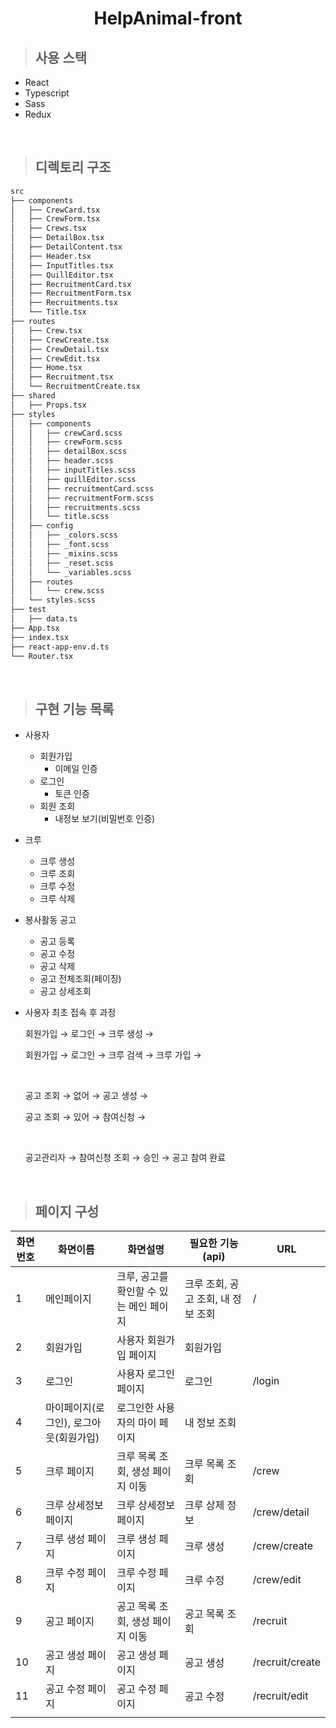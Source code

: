 <h1 align="center">HelpAnimal-front</h1>

> ## 사용 스택

- React
- Typescript
- Sass
- Redux

<br>

> ## 디렉토리 구조

```bash
src
├── components
│   ├── CrewCard.tsx
│   ├── CrewForm.tsx
│   ├── Crews.tsx
│   ├── DetailBox.tsx
│   ├── DetailContent.tsx
│   ├── Header.tsx
│   ├── InputTitles.tsx
│   ├── QuillEditor.tsx
│   ├── RecruitmentCard.tsx
│   ├── RecruitmentForm.tsx
│   ├── Recruitments.tsx
│   └── Title.tsx
├── routes
│   ├── Crew.tsx
│   ├── CrewCreate.tsx
│   ├── CrewDetail.tsx
│   ├── CrewEdit.tsx
│   ├── Home.tsx
│   ├── Recruitment.tsx
│   └── RecruitmentCreate.tsx
├── shared
│   ├── Props.tsx
├── styles
│   ├── components
│   │   ├── crewCard.scss
│   │   ├── crewForm.scss
│   │   ├── detailBox.scss
│   │   ├── header.scss
│   │   ├── inputTitles.scss
│   │   ├── quillEditor.scss
│   │   ├── recruitmentCard.scss
│   │   ├── recruitmentForm.scss
│   │   ├── recruitments.scss
│   │   └── title.scss
│   ├── config
│   │   ├── _colors.scss
│   │   ├── _font.scss
│   │   ├── _mixins.scss
│   │   ├── _reset.scss
│   │   └── _variables.scss
│   ├── routes
│   │   └── crew.scss
│   └── styles.scss
├── test
│   ├── data.ts
├── App.tsx
├── index.tsx
├── react-app-env.d.ts
└── Router.tsx
```

<br>

> ## 구현 기능 목록

- 사용자
  - 회원가입
    - 이메일 인증
  - 로그인
    - 토큰 인증
  - 회원 조회
    - 내정보 보기(비밀번호 인증)
- 크루
  - 크루 생성
  - 크루 조회
  - 크루 수정
  - 크루 삭제
- 봉사활동 공고

  - 공고 등록
  - 공고 수정
  - 공고 삭제
  - 공고 전체조회(페이징)
  - 공고 상세조회

- 사용자 최초 접속 후 과정

  회원가입 → 로그인 → 크루 생성 →

  회원가입 → 로그인 → 크루 검색 → 크루 가입 →

  <br>

  공고 조회 → 없어 → 공고 생성 →

  공고 조회 → 있어 → 참여신청 →

  <br>

  공고관리자 → 참여신청 조회 → 승인 → 공고 참여 완료

<br>

> ## 페이지 구성

| 화면번호 | 화면이름                               | 화면설명                                | 필요한 기능(api)                   | URL             |
| -------- | -------------------------------------- | --------------------------------------- | ---------------------------------- | --------------- |
| 1        | 메인페이지                             | 크루, 공고를 확인할 수 있는 메인 페이지 | 크루 조회, 공고 조회, 내 정보 조회 | /               |
| 2        | 회원가입                               | 사용자 회원가입 페이지                  | 회원가입                           |                 |
| 3        | 로그인                                 | 사용자 로그인 페이지                    | 로그인                             | /login          |
| 4        | 마이페이지(로그인), 로그아웃(회원가입) | 로그인한 사용자의 마이 페이지           | 내 정보 조회                       |                 |
| 5        | 크루 페이지                            | 크루 목록 조회, 생성 페이지 이동        | 크루 목록 조회                     | /crew           |
| 6        | 크루 상세정보 페이지                   | 크루 상세정보 페이지                    | 크루 상제 정보                     | /crew/detail    |
| 7        | 크루 생성 페이지                       | 크루 생성 페이지                        | 크루 생성                          | /crew/create    |
| 8        | 크루 수정 페이지                       | 크루 수정 페이지                        | 크루 수정                          | /crew/edit      |
| 9        | 공고 페이지                            | 공고 목록 조회, 생성 페이지 이동        | 공고 목록 조회                     | /recruit        |
| 10       | 공고 생성 페이지                       | 공고 생성 페이지                        | 공고 생성                          | /recruit/create |
| 11       | 공고 수정 페이지                       | 공고 수정 페이지                        | 공고 수정                          | /recruit/edit   |
|          |                                        |                                         |                                    |                 |
